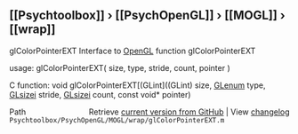 ## [[Psychtoolbox]] &#8250; [[PsychOpenGL]] &#8250; [[MOGL]] &#8250; [[wrap]]

glColorPointerEXT  Interface to [OpenGL](OpenGL) function glColorPointerEXT  
  
usage:  glColorPointerEXT( size, type, stride, count, pointer )  
  
C function:  void glColorPointerEXT[(GLint]((GLint) size, [GLenum](GLenum) type, [GLsizei](GLsizei) stride, [GLsizei](GLsizei) count, const void\* pointer)  




<div class="code_header" style="text-align:right;">
  <span style="float:left;">Path&nbsp;&nbsp;</span> <span class="counter">Retrieve <a href=
  "https://raw.github.com/Psychtoolbox-3/Psychtoolbox-3/beta/Psychtoolbox/PsychOpenGL/MOGL/wrap/glColorPointerEXT.m">current version from GitHub</a> | View <a href=
  "https://github.com/Psychtoolbox-3/Psychtoolbox-3/commits/beta/Psychtoolbox/PsychOpenGL/MOGL/wrap/glColorPointerEXT.m">changelog</a></span>
</div>
<div class="code">
  <code>Psychtoolbox/PsychOpenGL/MOGL/wrap/glColorPointerEXT.m</code>
</div>

